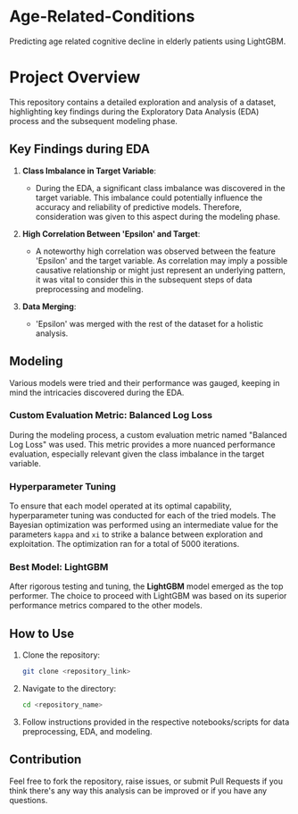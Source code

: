 # Age-Related-Conditions
Predicting age related cognitive decline in elderly patients using LightGBM.
# Project Overview

This repository contains a detailed exploration and analysis of a dataset, highlighting key findings during the Exploratory Data Analysis (EDA) process and the subsequent modeling phase.

## Key Findings during EDA

1. **Class Imbalance in Target Variable**: 
    - During the EDA, a significant class imbalance was discovered in the target variable. This imbalance could potentially influence the accuracy and reliability of predictive models. Therefore, consideration was given to this aspect during the modeling phase.

2. **High Correlation Between 'Epsilon' and Target**:
    - A noteworthy high correlation was observed between the feature 'Epsilon' and the target variable. As correlation may imply a possible causative relationship or might just represent an underlying pattern, it was vital to consider this in the subsequent steps of data preprocessing and modeling.

3. **Data Merging**:
    - 'Epsilon' was merged with the rest of the dataset for a holistic analysis.

## Modeling

Various models were tried and their performance was gauged, keeping in mind the intricacies discovered during the EDA.

### Custom Evaluation Metric: Balanced Log Loss

During the modeling process, a custom evaluation metric named "Balanced Log Loss" was used. This metric provides a more nuanced performance evaluation, especially relevant given the class imbalance in the target variable.

### Hyperparameter Tuning

To ensure that each model operated at its optimal capability, hyperparameter tuning was conducted for each of the tried models. The Bayesian optimization was performed using an intermediate value for the parameters `kappa` and `xi` to strike a balance between exploration and exploitation. The optimization ran for a total of 5000 iterations.

### Best Model: LightGBM

After rigorous testing and tuning, the **LightGBM** model emerged as the top performer. The choice to proceed with LightGBM was based on its superior performance metrics compared to the other models.

## How to Use

1. Clone the repository:
    ```bash
    git clone <repository_link>
    ```

2. Navigate to the directory:
    ```bash
    cd <repository_name>
    ```

3. Follow instructions provided in the respective notebooks/scripts for data preprocessing, EDA, and modeling.

## Contribution

Feel free to fork the repository, raise issues, or submit Pull Requests if you think there's any way this analysis can be improved or if you have any questions.
